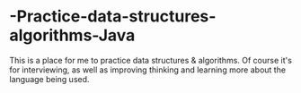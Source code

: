 # -Practice-data-structures-algorithms-Java
This is a place for me to practice data structures &amp; algorithms.  Of course it's for interviewing, as well as improving thinking and learning more about the language being used.
